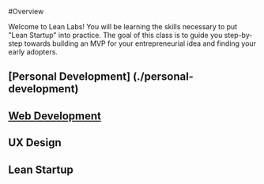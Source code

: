 #Overview

Welcome to Lean Labs!  You will be learning the skills necessary to put "Lean Startup" into practice.  The goal of this class is to guide you step-by-step towards building an MVP for your entrepreneurial idea and finding your early adopters.  


## [Personal Development] (./personal-development)

## [Web Development](./web-development/week-1) 

## UX Design

## Lean Startup

